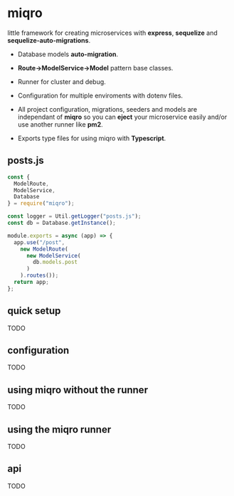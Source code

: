 # miqro

little framework for creating microservices with **express**, **sequelize** and **sequelize-auto-migrations**.

- Database models **auto-migration**.

- **Route->ModelService->Model** pattern base classes.

- Runner for cluster and debug.

- Configuration for multiple enviroments with dotenv files.
  
- All project configuration, migrations, seeders and models are independant of **miqro** so you can **eject** your microservice easily and/or use another runner like **pm2**.

- Exports type files for using miqro with **Typescript**.


## posts.js

```javascript
const {
  ModelRoute, 
  ModelService,
  Database
} = require("miqro");

const logger = Util.getLogger("posts.js");
const db = Database.getInstance();

module.exports = async (app) => {
  app.use("/post", 
    new ModelRoute(
      new ModelService(
        db.models.post
      )
    ).routes());
  return app;
};
```

## quick setup

TODO

## configuration

TODO

## using miqro without the runner

TODO

## using the miqro runner

TODO

## api

TODO
